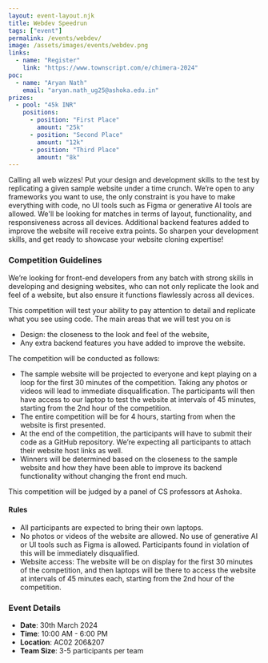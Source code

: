```yaml
---
layout: event-layout.njk
title: Webdev Speedrun
tags: ["event"]
permalink: /events/webdev/
image: /assets/images/events/webdev.png
links:
  - name: "Register"
    link: "https://www.townscript.com/e/chimera-2024"
poc:
  - name: "Aryan Nath"
    email: "aryan.nath_ug25@ashoka.edu.in"
prizes: 
  - pool: "45k INR"
    positions:
      - position: "First Place"
        amount: "25k"
      - position: "Second Place"
        amount: "12k"
      - position: "Third Place"
        amount: "8k"
---
```


Calling all web wizzes! Put your design and development skills to the test by replicating a given sample website under a time crunch. We’re open to any frameworks you want to use, the only constraint is you have to make everything with code, no UI tools such as Figma or generative AI tools are allowed. We'll be looking for matches in terms of layout, functionality, and responsiveness across all devices. Additional backend features added to improve the website will receive extra points. So sharpen your development skills, and get ready to showcase your website cloning expertise!

### Competition Guidelines
We’re looking for front-end developers from any batch with strong skills in developing and designing websites, who can not only replicate the look and feel of a website, but also ensure it functions flawlessly across all devices.

This competition will test your ability to pay attention to detail and replicate what you see using code. The main areas that we will test you on is 
- Design: the closeness to the look and feel of the website, 
- Any extra backend features you have added to improve the website.

The competition will be conducted as follows:
- The sample website will be projected to everyone and kept playing on a loop for the first 30 minutes of the competition. Taking any photos or videos will lead to immediate disqualification. The participants will then have access to our laptop to test the website at intervals of 45 minutes, starting from the 2nd hour of the competition.
- The entire competition will be for 4 hours, starting from when the website is first presented.
- At the end of the competition, the participants will have to submit their code as a GitHub repository. We’re expecting all participants to attach their website host links as well.
- Winners will be determined based on the closeness to the sample website and how they have been able to improve its backend functionality without changing the front end much.

This competition will be judged by a panel of CS professors at Ashoka.

#### Rules
- All participants are expected to bring their own laptops.
- No photos or videos of the website are allowed. No use of generative AI or UI tools such as Figma is allowed. Participants found in violation of this will be immediately disqualified.
- Website access: The website will be on display for the first 30 minutes of the competition, and then laptops will be there to access the website at intervals of 45 minutes each, starting from the 2nd hour of the competition.

### Event Details
- **Date**: 30th March 2024
- **Time**: 10:00 AM - 6:00 PM
- **Location**: AC02 206&207
- **Team Size**: 3-5 participants per team
